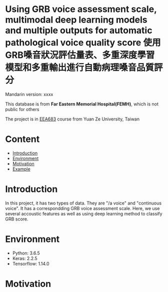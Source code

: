 # Using GRB voice assessment scale, multimodal deep learning models and multiple outputs for automatic pathological voice quality score 使用GRB嗓音狀況評估量表、多重深度學習模型和多重輸出進行自動病理嗓音品質評分

Mandarin version: xxxx

This database is from <b>Far Eastern Memorial Hospital(FEMH)</b>, which is not public for others

The project is in [EEA683](https://portal.yzu.edu.tw/cosSelect/Cos_Plan_En.aspx?y=108&s=2&id=EEA683&c=A) course from Yuan Ze University, Taiwan

# Content

  * [Introduction](#Introduction)
  * [Environment](#Environment)
  * [Motivation](#Motivation)
  * [Example](#Example)
  
# Introduction

In this project, it has two types of data. They are "/a voice" and "continuous voice". It has a correspondding GRB voice assessment scale.
Here, we use several accoustic features as well as using deep learning method to classify GRB score.


# Environment

   * Python: 3.6.5
   * Keras: 2.2.5
   * Tensorflow: 1.14.0
   
# Motivation
